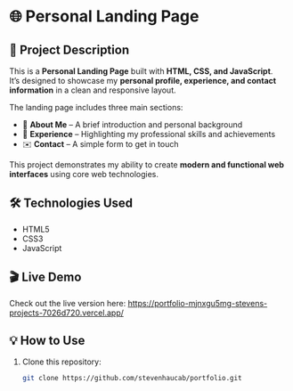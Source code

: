 # 🌐 Personal Landing Page

## 🚀 Project Description
This is a **Personal Landing Page** built with **HTML, CSS, and JavaScript**.  
It’s designed to showcase my **personal profile, experience, and contact information** in a clean and responsive layout.  

The landing page includes three main sections:  
- 👋 **About Me** – A brief introduction and personal background  
- 💼 **Experience** – Highlighting my professional skills and achievements  
- ✉️ **Contact** – A simple form to get in touch  

This project demonstrates my ability to create **modern and functional web interfaces** using core web technologies.

## 🛠 Technologies Used
- HTML5  
- CSS3  
- JavaScript

## 🎬 Live Demo
Check out the live version here: https://portfolio-mjnxgu5mg-stevens-projects-7026d720.vercel.app/

## 💡 How to Use
1. Clone this repository:  
   ```bash
   git clone https://github.com/stevenhaucab/portfolio.git

